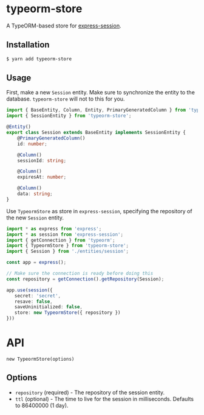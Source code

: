 # typeorm-store
A TypeORM-based store for [express-session](https://github.com/expressjs/session).

## Installation
```bash
$ yarn add typeorm-store
```

## Usage
First, make a new `Session` entity. Make sure to synchronize the entity to the database. `typeorm-store` will not to this for you.
```typescript
import { BaseEntity, Column, Entity, PrimaryGeneratedColumn } from 'typeorm';
import { SessionEntity } from 'typeorm-store';

@Entity()
export class Session extends BaseEntity implements SessionEntity {
    @PrimaryGeneratedColumn()
    id: number;

    @Column()
    sessionId: string;

    @Column()
    expiresAt: number;

    @Column()
    data: string;
}
```

Use `TypeormStore` as store in `express-session`, specifying the repository of the new `Session` entity.
```typescript
import * as express from 'express';
import * as session from 'express-session';
import { getConnection } from 'typeorm';
import { TypeormStore } from 'typeorm-store';
import { Session } from './entities/session';

const app = express();

// Make sure the connection is ready before doing this
const repository = getConnection().getRepository(Session);

app.use(session({
   secret: 'secret',
   resave: false,
   saveUninitialized: false,
   store: new TypeormStore({ repository })
}))
```

# API
`new TypeormStore(options)`

## Options
* `repository` (required) - The repository of the session entity.
* `ttl` (optional) - The time to live for the session in milliseconds. Defaults to 86400000 (1 day).
